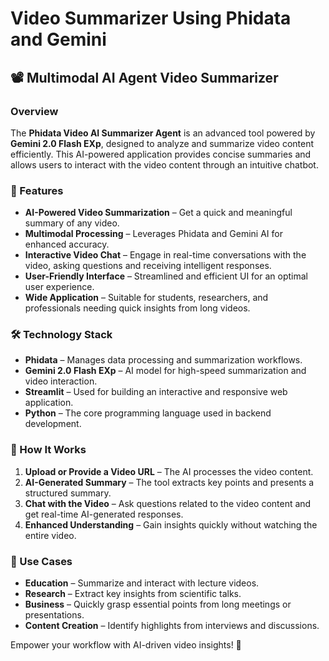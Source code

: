 # Video Summarizer Using Phidata and Gemini

## 📽️ Multimodal AI Agent Video Summarizer

### Overview
The **Phidata Video AI Summarizer Agent** is an advanced tool powered by **Gemini 2.0 Flash EXp**, designed to analyze and summarize video content efficiently. This AI-powered application provides concise summaries and allows users to interact with the video content through an intuitive chatbot.

### 🚀 Features
- **AI-Powered Video Summarization** – Get a quick and meaningful summary of any video.
- **Multimodal Processing** – Leverages Phidata and Gemini AI for enhanced accuracy.
- **Interactive Video Chat** – Engage in real-time conversations with the video, asking questions and receiving intelligent responses.
- **User-Friendly Interface** – Streamlined and efficient UI for an optimal user experience.
- **Wide Application** – Suitable for students, researchers, and professionals needing quick insights from long videos.

### 🛠️ Technology Stack
- **Phidata** – Manages data processing and summarization workflows.
- **Gemini 2.0 Flash EXp** – AI model for high-speed summarization and video interaction.
- **Streamlit** – Used for building an interactive and responsive web application.
- **Python** – The core programming language used in backend development.

### 🎯 How It Works
1. **Upload or Provide a Video URL** – The AI processes the video content.
2. **AI-Generated Summary** – The tool extracts key points and presents a structured summary.
3. **Chat with the Video** – Ask questions related to the video content and get real-time AI-generated responses.
4. **Enhanced Understanding** – Gain insights quickly without watching the entire video.

### 📌 Use Cases
- **Education** – Summarize and interact with lecture videos.
- **Research** – Extract key insights from scientific talks.
- **Business** – Quickly grasp essential points from long meetings or presentations.
- **Content Creation** – Identify highlights from interviews and discussions.

Empower your workflow with AI-driven video insights! 🚀

